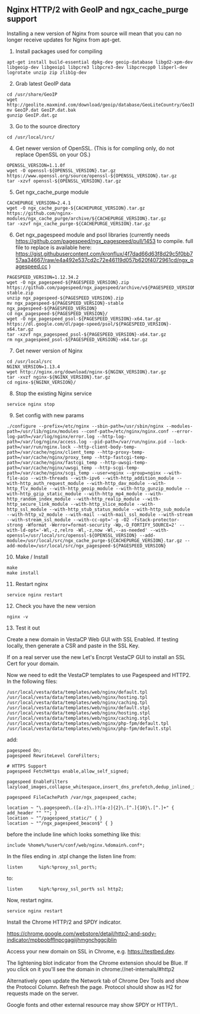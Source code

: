 ## Nginx HTTP/2 with GeoIP and ngx_cache_purge support

Installing a new version of Nginx from source will mean that you can no longer receive updates for Nginx from apt-get.

1. Install packages used for compiling
```
apt-get install build-essential dpkg-dev geoip-database libgd2-xpm-dev libgeoip-dev libgeoip1 libpcre3 libpcre3-dev libpcrecpp0 libperl-dev logrotate unzip zip zlib1g-dev
```
2. Grab latest GeoIP data
```
cd /usr/share/GeoIP  
wget http://geolite.maxmind.com/download/geoip/database/GeoLiteCountry/GeoIP.dat.gz  
mv GeoIP.dat GeoIP.dat.bak  
gunzip GeoIP.dat.gz  
```
3. Go to the source directory
```
cd /usr/local/src/
```
4. Get newer version of OpenSSL. (This is for compling only, do not replace OpenSSL on your OS.)
```
OPENSSL_VERSION=1.1.0f
wget -O openssl-${OPENSSL_VERSION}.tar.gz https://www.openssl.org/source/openssl-${OPENSSL_VERSION}.tar.gz
tar -xzvf openssl-${OPENSSL_VERSION}.tar.gz
```
5. Get ngx_cache_purge module
```
CACHEPURGE_VERSION=2.4.1
wget -O ngx_cache_purge-${CACHEPURGE_VERSION}.tar.gz https://github.com/nginx-modules/ngx_cache_purge/archive/${CACHEPURGE_VERSION}.tar.gz
tar -xzvf ngx_cache_purge-${CACHEPURGE_VERSION}.tar.gz
```
6. Get ngx_pagespeed module and psol libraries
(currently needs https://github.com/pagespeed/ngx_pagespeed/pull/1453 to compile.
full file to replace is available here:
https://gist.githubusercontent.com/kronflux/4f7dad66d63f8d29c5f0bb757aa34667/raw/e4a492e537cd2c72e46119d057b620f4072961cd/ngx_pagespeed.cc )
```
PAGESPEED_VERSION=1.12.34.2
wget -O ngx_pagespeed-${PAGESPEED_VERSION}.zip https://github.com/pagespeed/ngx_pagespeed/archive/v${PAGESPEED_VERSION}-stable.zip
unzip ngx_pagespeed-${PAGESPEED_VERSION}.zip
mv ngx_pagespeed-${PAGESPEED_VERSION}-stable ngx_pagespeed-${PAGESPEED_VERSION}
cd ngx_pagespeed-${PAGESPEED_VERSION}/
wget -O ngx_pagespeed_psol-${PAGESPEED_VERSION}-x64.tar.gz https://dl.google.com/dl/page-speed/psol/${PAGESPEED_VERSION}-x64.tar.gz
tar -xzvf ngx_pagespeed_psol-${PAGESPEED_VERSION}-x64.tar.gz
rm ngx_pagespeed_psol-${PAGESPEED_VERSION}-x64.tar.gz
```
7. Get newer version of Nginx
```
cd /usr/local/src  
NGINX_VERSION=1.13.4
wget http://nginx.org/download/nginx-${NGINX_VERSION}.tar.gz  
tar -xvzf nginx-${NGINX_VERSION}.tar.gz  
cd nginx-${NGINX_VERSION}/
```
8. Stop the existing Nginx service
```
service nginx stop
```
9. Set config with new params
```
./configure --prefix=/etc/nginx --sbin-path=/usr/sbin/nginx --modules-path=/usr/lib/nginx/modules --conf-path=/etc/nginx/nginx.conf --error-log-path=/var/log/nginx/error.log --http-log-path=/var/log/nginx/access.log --pid-path=/var/run/nginx.pid --lock-path=/var/run/nginx.lock --http-client-body-temp-path=/var/cache/nginx/client_temp --http-proxy-temp-path=/var/cache/nginx/proxy_temp --http-fastcgi-temp-path=/var/cache/nginx/fastcgi_temp --http-uwsgi-temp-path=/var/cache/nginx/uwsgi_temp --http-scgi-temp-path=/var/cache/nginx/scgi_temp --user=nginx --group=nginx --with-file-aio --with-threads --with-ipv6 --with-http_addition_module --with-http_auth_request_module --with-http_dav_module --with-http_flv_module --with-http_geoip_module --with-http_gunzip_module --with-http_gzip_static_module --with-http_mp4_module --with-http_random_index_module --with-http_realip_module --with-http_secure_link_module --with-http_slice_module --with-http_ssl_module --with-http_stub_status_module --with-http_sub_module --with-http_v2_module --with-mail --with-mail_ssl_module --with-stream --with-stream_ssl_module --with-cc-opt='-g -O2 -fstack-protector-strong -Wformat -Werror=format-security -Wp,-D_FORTIFY_SOURCE=2' --with-ld-opt='-Wl,-z,relro -Wl,-z,now -Wl,--as-needed' --with-openssl=/usr/local/src/openssl-${OPENSSL_VERSION} --add-module=/usr/local/src/ngx_cache_purge-${CACHEPURGE_VERSION}.tar.gz --add-module=/usr/local/src/ngx_pagespeed-${PAGESPEED_VERSION}
```
10. Make / Install
```
make
make install
```
11. Restart nginx
```
service nginx restart
```
12. Check you have the new version
```
nginx -v
```
13. Test it out

Create a new domain in VestaCP Web GUI with SSL Enabled.
If testing locally, then generate a CSR and paste in the SSL Key.

If on a real server use the new Let's Encrpt VestaCP GUI to install an SSL Cert for your domain.

Now we need to edit the VestaCP templates to use Pagespeed and HTTP2.
In the following files:
```
/usr/local/vesta/data/templates/web/nginx/default.tpl
/usr/local/vesta/data/templates/web/nginx/hosting.tpl
/usr/local/vesta/data/templates/web/nginx/caching.tpl
/usr/local/vesta/data/templates/web/nginx/default.stpl
/usr/local/vesta/data/templates/web/nginx/hosting.stpl
/usr/local/vesta/data/templates/web/nginx/caching.stpl
/usr/local/vesta/data/templates/web/nginx/php-fpm/default.tpl
/usr/local/vesta/data/templates/web/nginx/php-fpm/default.stpl
```
add:
```
pagespeed On;
pagespeed RewriteLevel CoreFilters;

# HTTPS Support
pagespeed FetchHttps enable,allow_self_signed;

pagespeed EnableFilters lazyload_images,collapse_whitespace,insert_dns_prefetch,dedup_inlined_images,defer_javascript,pedantic,trim_urls,sprite_images,extend_cache_pdfs,remove_comments,resize_mobile_images,inline_preview_images,insert_image_dimensions,convert_to_webp_lossless,local_storage_cache,inline_google_font_css,prioritize_critical_css,rewrite_style_attributes,move_css_to_head,move_css_above_scripts,outline_javascript,outline_css,combine_heads;

pagespeed FileCachePath /var/ngx_pagespeed_cache;

location ~ "\.pagespeed\.([a-z]\.)?[a-z]{2}\.[^.]{10}\.[^.]+" { add_header "" ""; }
location ~ "^/pagespeed_static/" { }
location ~ "^/ngx_pagespeed_beacon$" { }
```
before the include line which looks something like this:
```
include %home%/%user%/conf/web/nginx.%domain%.conf*;
```
In the files ending in .stpl change the listen line from:
```
listen      %ip%:%proxy_ssl_port%;
```
to:
```
listen      %ip%:%proxy_ssl_port% ssl http2;
```
Now, restart nginx.
```
service nginx restart
```
Install the Chrome HTTP/2 and SPDY indicator.

https://chrome.google.com/webstore/detail/http2-and-spdy-indicator/mpbpobfflnpcgagjijhmgnchggcjblin

Access your new domain on SSL in Chrome, e.g. https://testbed.dev.

The lightening blot indicator from the Chrome extension should be Blue. If you click on it you'll see the domain in chrome://net-internals/#http2

Alternatively open update the Network tab of Chrome Dev Tools and show the Protocol Column. Refresh the page. Protocol should show as H2 for requests made on the server.

Google fonts and other external resource may show SPDY or HTTP/1..
